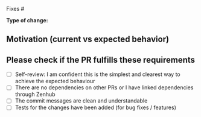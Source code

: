 Fixes # <!--- Add issue here. Remove if N/A -->

**Type of change:** <!-- e.g. Bug fix, feature, docs update, ... -->

## Motivation (current vs expected behavior)






## Please check if the PR fulfills these requirements
- [ ] Self-review: I am confident this is the simplest and clearest way to achieve the expected behaviour
- [ ] There are no dependencies on other PRs or I have linked dependencies through Zenhub
- [ ] The commit messages are clean and understandable
- [ ] Tests for the changes have been added (for bug fixes / features)

